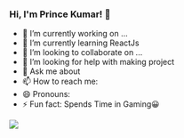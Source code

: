 ### Hi, I'm Prince Kumar! 👋

- 🔭 I’m currently working on ...
- 🌱 I’m currently learning ReactJs
- 👯 I’m looking to collaborate on ...
- 🤔 I’m looking for help with making project 
- 💬 Ask me about 
- 📫 How to reach me: 
- 😄 Pronouns: 
- ⚡ Fun fact: Spends Time in Gaming😀



<img src="https://github-readme-stats.vercel.app/api?username=prince183&&show_icons=true&title_color=ffffff&icon_color=bb2acf&text_color=daf7dc&bg_color=151515">
     
